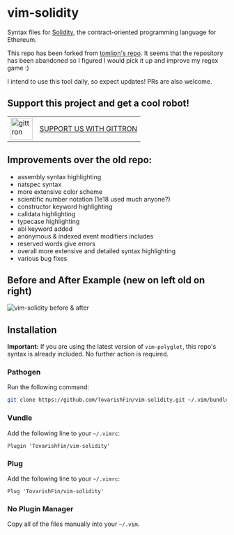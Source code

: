 # vim-solidity

Syntax files for [Solidity](https://github.com/ethereum/solidity), the
contract-oriented programming language for Ethereum.

This repo has been forked from [tomlion's repo](https://github.com/tomlion/vim-solidity). It seems that the repository has been abandoned so I figured I would pick it up and improve my regex game :)

I intend to use this tool daily, so expect updates! PRs are also welcome.

## Support this project and get a cool robot!

<table border="0"><tr>  <td><a href="https://gittron.me/bots/0xb2e10218078f44cc16611cb8f31fb4ee"><img src="https://s3.amazonaws.com/od-flat-svg/0xb2e10218078f44cc16611cb8f31fb4ee.png" alt="gittron" width="50"/></a></td><td><a href="https://gittron.me/bots/0xb2e10218078f44cc16611cb8f31fb4ee">SUPPORT US WITH GITTRON</a></td></tr></table>

## Improvements over the old repo:

- assembly syntax highlighting
- natspec syntax
- more extensive color scheme
- scientific number notation (1e18 used much anyone?)
- constructor keyword highlighting
- calldata highlighting
- typecase highlighting
- abi keyword added
- anonymous & indexed event modifiers includes
- reserved words give errors
- overall more extensive and detailed syntax highlighting
- various bug fixes

## Before and After Example (new on left old on right)

![vim-solidity before & after](https://i.imgur.com/mmfron7.png)

## Installation

**Important:** If you are using the latest version of `vim-polyglot`, this repo's syntax is already included. No further action is required.

### Pathogen

Run the following command:

```bash
git clone https://github.com/TovarishFin/vim-solidity.git ~/.vim/bundle/vim-solidity
```

### Vundle

Add the following line to your `~/.vimrc`:

```vim
Plugin 'TovarishFin/vim-solidity'
```

### Plug

Add the following line to your `~/.vimrc`:

```vim
Plug 'TovarishFin/vim-solidity'
```

### No Plugin Manager

Copy all of the files manually into your `~/.vim`.
